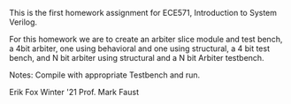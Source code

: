 This is the first homework assignment for ECE571, Introduction to System Verilog.

For this homework we are to create an arbiter slice module and test bench, a 4bit arbiter, one using behavioral and one using structural, a 4 bit test bench, and N bit arbiter using structural and a N bit Arbiter testbench.

Notes:
Compile with appropriate Testbench and run.

Erik Fox Winter '21
Prof. Mark Faust
